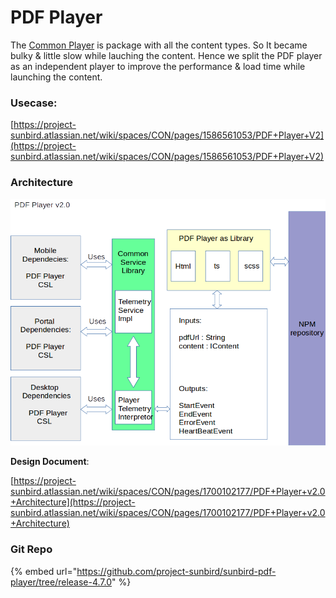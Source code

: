 # PDF Player

The [Common Player](common-player/) is package with all the content types. So It became bulky & little slow while lauching the content. Hence we split the PDF player as an independent player to improve the performance & load time while launching the content.



### Usecase:&#x20;

[https://project-sunbird.atlassian.net/wiki/spaces/CON/pages/1586561053/PDF+Player+V2](https://project-sunbird.atlassian.net/wiki/spaces/CON/pages/1586561053/PDF+Player+V2)

### Architecture

![](<../../../../.gitbook/assets/image (2).png>)



**Design Document**:

&#x20;[https://project-sunbird.atlassian.net/wiki/spaces/CON/pages/1700102177/PDF+Player+v2.0+Architecture](https://project-sunbird.atlassian.net/wiki/spaces/CON/pages/1700102177/PDF+Player+v2.0+Architecture)

### Git Repo

{% embed url="https://github.com/project-sunbird/sunbird-pdf-player/tree/release-4.7.0" %}
